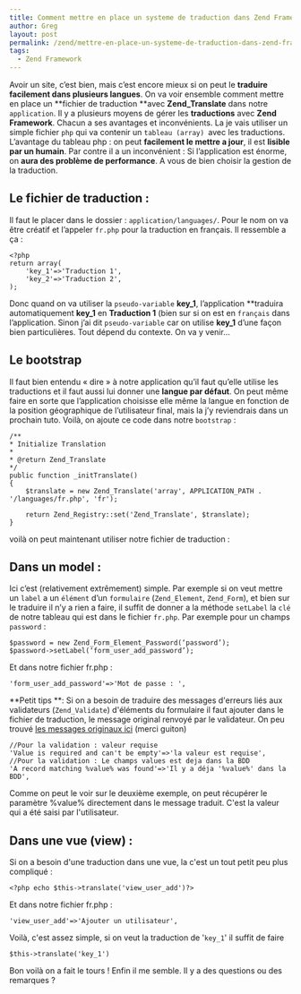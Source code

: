 ```yaml
---
title: Comment mettre en place un systeme de traduction dans Zend Framework
author: Greg
layout: post
permalink: /zend/mettre-en-place-un-systeme-de-traduction-dans-zend-framework/
tags:
  - Zend Framework
---
```


Avoir un site, c’est bien, mais c’est encore mieux si on peut le **traduire
facilement dans plusieurs langues**. On va voir ensemble comment mettre en place
un **fichier de traduction **avec **Zend_Translate** dans notre `application`.
Il y a plusieurs moyens de gérer les **traductions** avec **Zend Framework**.
Chacun a ses avantages et inconvénients. La je vais utiliser un simple fichier
`php` qui va contenir un `tableau (array) `avec les traductions. L’avantage du
tableau php : on peut **facilement le mettre a jour**, il est **lisible par un
humain**. Par contre il a un inconvénient : Si l’application est énorme, on
**aura des problème de performance**. A vous de bien choisir la gestion de la
traduction.

## Le fichier de traduction :

Il faut le placer dans le dossier : `application/languages/`. Pour le nom on va
être créatif et l’appeler `fr.php` pour la traduction en français. Il ressemble
a ça :

    <?php
    return array(
        'key_1'=>'Traduction 1',
        'key_2'=>'Traduction 2',
    );

Donc quand on va utiliser la `pseudo-variable` **key_1**, l’application
**traduira automatiquement **key_1** en **Traduction 1** (bien sur si on est
en `français` dans l’application. Sinon j’ai dit `pseudo-variable` car on
utilise **key_1** d’une façon bien particulières. Tout dépend du contexte. On va
y venir...

## Le bootstrap

Il faut bien entendu « dire » à notre application qu’il faut qu’elle utilise les
traductions et il faut aussi lui donner une **langue par défaut**. On peut même
faire en sorte que l’application choisisse elle même la langue en fonction de la
position géographique de l’utilisateur final, mais la j’y reviendrais dans un
prochain tuto. Voilà, on ajoute ce code dans notre `bootstrap` :

    /**
    * Initialize Translation
    *
    * @return Zend_Translate
    */
    public function _initTranslate()
    {
        $translate = new Zend_Translate('array', APPLICATION_PATH . '/languages/fr.php', 'fr');

        return Zend_Registry::set('Zend_Translate', $translate);
    }

voilà on peut maintenant utiliser notre fichier de traduction :

## Dans un model :

Ici c’est (relativement extrêmement) simple. Par exemple si on veut mettre un
`label` a un `élément` d’un `formulaire`<span style="font-style: normal;">
(</span>`Zend_Element`, `Zend_Form`), et bien sur le traduire il n’y a rien a
faire, il suffit de donner a la méthode `setLabel` la `clé` de notre tableau qui
est dans le fichier `fr.php`. Par exemple pour un champs `password` :

    $password = new Zend_Form_Element_Password(‘password’);
    $password->setLabel(‘form_user_add_password’);

Et dans notre fichier fr.php :

    'form_user_add_password'=>'Mot de passe : ',

**Petit tips **: Si on a besoin de traduire des messages d'erreurs liés aux
validateurs (`Zend_Validate`) d'éléments du formulaire il faut ajouter dans le
fichier de traduction, le message original renvoyé par le validateur. On peu
trouvé [les messages originaux ici][1] (merci guiton)

    //Pour la validation : valeur requise
    'Value is required and can't be empty'=>'la valeur est requise',
    //Pour la validation : Le champs values est deja dans la BDD
    'A record matching %value% was found'=>'Il y a déja '%value%' dans la BDD',

Comme on peut le voir sur le deuxième exemple, on peut récupérer le
paramètre %value% directement dans le
message traduit. C'est la valeur qui a été saisi par l'utilisateur.

## Dans une vue (view) :

Si on a besoin d'une traduction dans une vue, la c'est un tout petit peu
plus compliqué :

    <?php echo $this->translate('view_user_add')?>

Et dans notre fichier fr.php :

    'view_user_add'=>'Ajouter un utilisateur',

Voilà, c'est assez simple, si on veut la traduction de '`key_1`' il suffit
de faire

    $this->translate('key_1')

Bon voilà on a fait le tours ! Enfin il me semble. Il y a des questions ou
des remarques ?

[1]: http://framework.zend.com/manual/fr/zend.validate.messages.html
